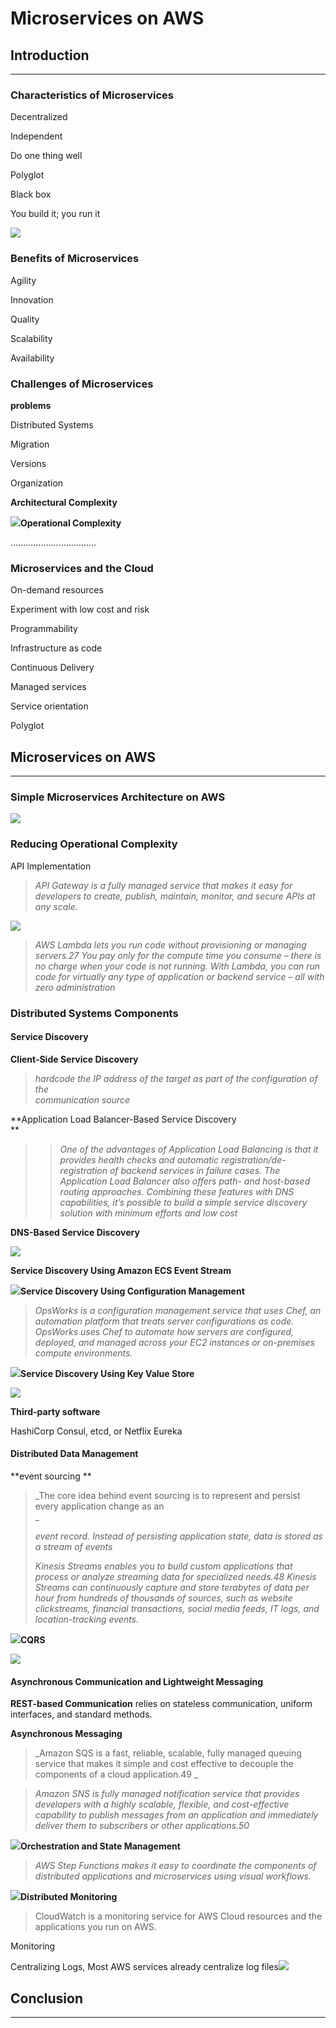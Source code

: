# Microservices on AWS

## Introduction

---

### Characteristics of Microservices

Decentralized

Independent

Do one thing well

Polyglot

Black box

You build it; you run it

![](/assets/devops1.png)

### Benefits of Microservices

Agility

Innovation

Quality

Scalability

Availability

### Challenges of Microservices

**problems**

Distributed Systems

Migration

Versions

Organization

**Architectural Complexity**

![](/assets/microservicecomplex1.png)**Operational Complexity**

..................................

### Microservices and the Cloud

On-demand resources

Experiment with low cost and risk

Programmability

Infrastructure as code

Continuous Delivery

Managed services

Service orientation

Polyglot

## Microservices on AWS

---

### Simple Microservices Architecture on AWS

![](/assets/simplemicroservice.png)

### Reducing Operational Complexity

API Implementation

> _API Gateway is a fully managed service that makes it easy for developers to create, publish, maintain, monitor, and secure APIs at any scale._

![](/assets/apigateway1.png)

> _AWS Lambda lets you run code without provisioning or managing servers.27 You pay only for the compute time you consume – there is no charge when your code is not running. With Lambda, you can run code for virtually any type of application or backend service – all with zero administration_

### Distributed Systems Components

#### Service Discovery

**Client-Side Service Discovery**

> _hardcode the IP address of the target as part of the configuration of the  
> communication source_

**Application Load Balancer-Based Service Discovery        
**

> > _One of the advantages of Application Load Balancing is that it provides health checks and automatic registration/de-registration of backend services in failure cases. The Application Load Balancer also offers path- and host-based routing approaches. Combining these features with DNS capabilities, it’s possible to build a simple service discovery solution with minimum efforts and low cost_

**DNS-Based Service Discovery**

![](/assets/route53.png)

**Service Discovery Using Amazon ECS Event Stream**

![](/assets/svdesc1.png)**Service Discovery Using Configuration Management**

> _OpsWorks is a configuration management service that uses Chef, an automation platform that treats server configurations as code. OpsWorks uses Chef to automate how servers are configured, deployed, and managed across your EC2 instances or on-premises compute environments._

![](/assets/svcdesc2.png)**Service Discovery Using Key Value Store**

![](/assets/svcdesc3.png)

**Third-party software**

HashiCorp Consul, etcd, or Netflix Eureka

#### Distributed Data Management

**event sourcing **

> _The core idea behind event sourcing is to represent and persist every application change as an        
> _
>
> _event record. Instead of persisting application state, data is stored as a stream of events_
>
> _Kinesis Streams enables you to build custom applications that process or analyze streaming data for specialized needs.48 Kinesis Streams can continuously capture and store terabytes of data per hour from hundreds of thousands of sources, such as website clickstreams, financial transactions, social media feeds, IT logs, and location-tracking events._

![](/assets/eventsource1.png)**CQRS**

![](/assets/cqrs1.png)

#### Asynchronous Communication and Lightweight Messaging

**REST-based Communication** relies on stateless communication, uniform interfaces, and standard methods.

**Asynchronous Messaging**

> _Amazon SQS is a fast, reliable, scalable, fully managed queuing service that makes it simple and cost effective to decouple the components of a cloud application.49_

> _Amazon SNS is fully managed notification service that provides developers with a highly scalable, flexible, and cost-effective capability to publish messages from an application and immediately deliver them to subscribers or other applications.50_

![](/assets/message1.png)**Orchestration and State Management**

> _AWS Step Functions makes it easy to coordinate the components of distributed applications and microservices using visual workflows._

![](/assets/opsworks.png)**Distributed Monitoring**

> CloudWatch is a monitoring service for AWS Cloud resources and the applications you run on AWS.

Monitoring

Centralizing Logs, Most AWS services already centralize log files![](/assets/centrallogs.png)

## Conclusion

---



